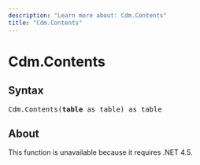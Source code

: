 ```yaml
---
description: "Learn more about: Cdm.Contents"
title: "Cdm.Contents"
---
```

# Cdm.Contents

## Syntax

<pre>
Cdm.Contents(<b>table</b> as table) as table
</pre>

## About

This function is unavailable because it requires .NET 4.5.
